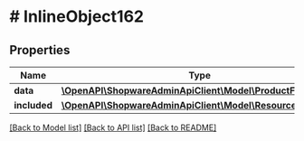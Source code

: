 # # InlineObject162

## Properties

Name | Type | Description | Notes
------------ | ------------- | ------------- | -------------
**data** | [**\OpenAPI\ShopwareAdminApiClient\Model\ProductFeatureSet**](ProductFeatureSet.md) |  | [optional]
**included** | [**\OpenAPI\ShopwareAdminApiClient\Model\Resource[]**](Resource.md) |  | [optional]

[[Back to Model list]](../../README.md#models) [[Back to API list]](../../README.md#endpoints) [[Back to README]](../../README.md)
